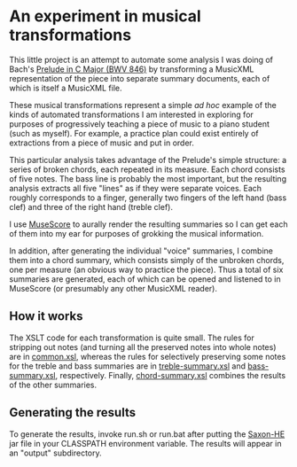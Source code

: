 # An experiment in musical transformations

This little project is an attempt to automate some analysis I was doing of Bach's
[Prelude in C Major (BWV 846)](https://musescore.com/martindeboer/preludebach)
by transforming a MusicXML representation of the piece into separate summary documents,
each of which is itself a MusicXML file.

These musical transformations represent a simple *ad hoc* example of the kinds of
automated transformations I am interested in exploring for purposes of progressively
teaching a piece of music to a piano student (such as myself). For example, a practice
plan could exist entirely of extractions from a piece of music and put in order.

This particular analysis takes advantage of the Prelude's simple structure: a series of
broken chords, each repeated in its measure. Each chord consists of five notes. The bass
line is probably the most important, but the resulting analysis extracts all five "lines"
as if they were separate voices. Each roughly corresponds to a finger, generally two
fingers of the left hand (bass clef) and three of the right hand (treble clef).

I use [MuseScore](https://musescore.org) to aurally render the resulting summaries
so I can get each of them into my ear for purposes of grokking the musical information.

In addition, after generating the individual "voice" summaries, I combine them into a
chord summary, which consists simply of the unbroken chords, one per measure (an obvious
way to practice the piece). Thus a total of six summaries are generated, each of which
can be opened and listened to in MuseScore (or presumably any other MusicXML reader).

## How it works
The XSLT code for each transformation is quite small. The rules for stripping out notes
(and turning all the preserved notes into whole notes) are in [common.xsl](xsl/common.xsl),
whereas the rules for selectively preserving some notes for the treble and bass summaries are
in [treble-summary.xsl](xsl/treble-summary.xsl) and [bass-summary.xsl](xsl/bass-summary.xsl),
respectively. Finally, [chord-summary.xsl](xsl/chord-summary.xsl) combines the results of the
other summaries.

## Generating the results
To generate the results, invoke run.sh or run.bat after putting the
[Saxon-HE](https://sourceforge.net/projects/saxon/files/Saxon-HE/10/Java/) jar file in
your CLASSPATH environment variable. The results will appear in an "output" subdirectory.
